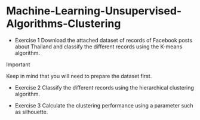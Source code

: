 # Machine-Learning-Unsupervised-Algorithms-Clustering

- Exercise 1
Download the attached dataset of records of Facebook posts about Thailand and classify the different records using the K-means algorithm.

 Important

Keep in mind that you will need to prepare the dataset first.



- Exercise 2
Classify the different records using the hierarchical clustering algorithm.



- Exercise 3
Calculate the clustering performance using a parameter such as silhouette.

